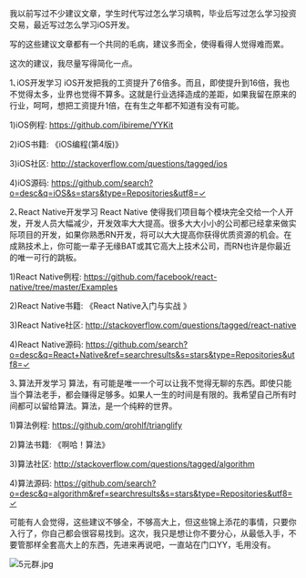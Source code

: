 我以前写过不少建议文章，学生时代写过怎么学习填鸭，毕业后写过怎么学习投资交易，最近写过怎么学习iOS开发。

写的这些建议文章都有一个共同的毛病，建议多而全，使得看得人觉得难而累。

这次的建议，我尽量写得简化一点。

1､iOS开发学习
iOS开发把我的工资提升了6倍多。而且，即使提升到16倍，我也不觉得太多，业界也觉得不算多。这就是行业选择造成的差距，如果我留在原来的行业，呵呵，想把工资提升1倍，在有生之年都不知道有没有可能。

1)iOS例程: 
https://github.com/ibireme/YYKit

2)iOS书籍:
《iOS编程(第4版)》

3)iOS社区: 
http://stackoverflow.com/questions/tagged/ios

4)iOS源码: 
https://github.com/search?o=desc&q=iOS&s=stars&type=Repositories&utf8=✓

2､React Native开发学习
React Native 使得我们项目每个模块完全交给一个人开发，开发人员大幅减少，开发效率大大提高。很多大大小小的公司都已经拿来做实际项目的开发，如果你熟悉RN开发，将可以大大提高你获得优质资源的机会。在成熟技术上，你可能一辈子无缘BAT或其它高大上技术公司，而RN也许是你最近的唯一可行的跳板。

1)React Native例程:
https://github.com/facebook/react-native/tree/master/Examples

2)React Native书籍:
《React Native入门与实战 》

3)React Native社区:
http://stackoverflow.com/questions/tagged/react-native

4)React Native源码:
https://github.com/search?o=desc&q=React+Native&ref=searchresults&s=stars&type=Repositories&utf8=✓


3､算法开发学习
算法，有可能是唯一一个可以让我不觉得无聊的东西。即使只能当个算法老手，都会赚得足够多。如果人一生的时间是有限的。我希望自己所有时间都可以留给算法。算法，是一个纯粹的世界。

1)算法例程:
https://github.com/qrohlf/trianglify

2)算法书籍:
《啊哈！算法》

3)算法社区:
http://stackoverflow.com/questions/tagged/algorithm

4)算法源码:
https://github.com/search?o=desc&q=algorithm&ref=searchresults&s=stars&type=Repositories&utf8=✓

可能有人会觉得，这些建议不够全，不够高大上，但这些锦上添花的事情，只要你入行了，你自己都会很容易找到。这次，我只是想让你不要分心，从最低入手，不要管那样全套高大上的东西，先进来再说吧，一直站在门口YY，毛用没有。


![5元群.jpg](http://upload-images.jianshu.io/upload_images/80690-42ab7eab83c60930.jpg?imageMogr2/auto-orient/strip%7CimageView2/2/w/1240)